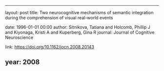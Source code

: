 ---
layout: post
title: Two neurocognitive mechanisms of semantic integration during the comprehension of visual real-world events

date: 1996-01-01 00:00
author: Sitnikova, Tatiana and Holcomb, Phillip J and Kiyonaga, Kristi A and Kuperberg, Gina R
journal: Journal of Cognitive Neuroscience

link: https://doi.org/10.1162/jocn.2008.20143

year: 2008
------
